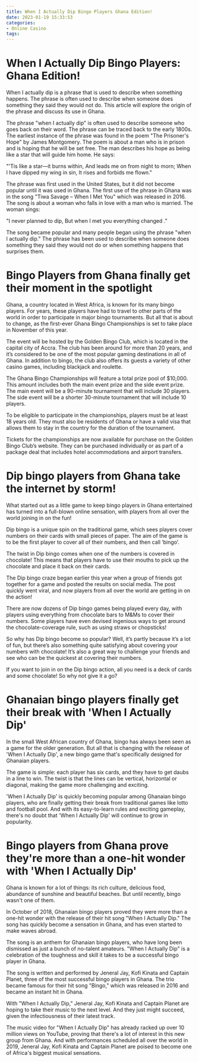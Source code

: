 ```yaml
---
title: When I Actually Dip Bingo Players Ghana Edition!
date: 2023-01-19 15:33:53
categories:
- Online Casino
tags:
---
```



#  When I Actually Dip Bingo Players: Ghana Edition!

When I actually dip is a phrase that is used to describe when something happens. The phrase is often used to describe when someone does something they said they would not do. This article will explore the origin of the phrase and discuss its use in Ghana.

The phrase "when I actually dip" is often used to describe someone who goes back on their word. The phrase can be traced back to the early 1800s. The earliest instance of the phrase was found in the poem "The Prisoner's Hope" by James Montgomery. The poem is about a man who is in prison and is hoping that he will be set free. The man describes his hope as being like a star that will guide him home. He says:

"'Tis like a star—it burns within,
And leads me on from night to morn;
When I have dipped my wing in sin,
It rises and forbids me flown."

The phrase was first used in the United States, but it did not become popular until it was used in Ghana. The first use of the phrase in Ghana was in the song "Tiwa Savage – When I Met You" which was released in 2016. The song is about a woman who falls in love with a man who is married. The woman sings:

"I never planned to dip, But when I met you everything changed ."

The song became popular and many people began using the phrase "when I actually dip." The phrase has been used to describe when someone does something they said they would not do or when something happens that surprises them.

#  Bingo Players from Ghana finally get their moment in the spotlight

Ghana, a country located in West Africa, is known for its many bingo players. For years, these players have had to travel to other parts of the world in order to participate in major bingo tournaments. But all that is about to change, as the first-ever Ghana Bingo Championships is set to take place in November of this year.

The event will be hosted by the Golden Bingo Club, which is located in the capital city of Accra. The club has been around for more than 20 years, and it’s considered to be one of the most popular gaming destinations in all of Ghana. In addition to bingo, the club also offers its guests a variety of other casino games, including blackjack and roulette.

The Ghana Bingo Championships will feature a total prize pool of $10,000. This amount includes both the main event prize and the side event prize. The main event will be a 90-minute tournament that will include 30 players. The side event will be a shorter 30-minute tournament that will include 10 players.

To be eligible to participate in the championships, players must be at least 18 years old. They must also be residents of Ghana or have a valid visa that allows them to stay in the country for the duration of the tournament.

Tickets for the championships are now available for purchase on the Golden Bingo Club’s website. They can be purchased individually or as part of a package deal that includes hotel accommodations and airport transfers.

#  Dip bingo players from Ghana take the internet by storm!

What started out as a little game to keep bingo players in Ghana entertained has turned into a full-blown online sensation, with players from all over the world joining in on the fun!

Dip bingo is a unique spin on the traditional game, which sees players cover numbers on their cards with small pieces of paper. The aim of the game is to be the first player to cover all of their numbers, and then call ‘bingo’.

The twist in Dip bingo comes when one of the numbers is covered in chocolate! This means that players have to use their mouths to pick up the chocolate and place it back on their cards.

The Dip bingo craze began earlier this year when a group of friends got together for a game and posted the results on social media. The post quickly went viral, and now players from all over the world are getting in on the action!

There are now dozens of Dip bingo games being played every day, with players using everything from chocolate bars to M&Ms to cover their numbers. Some players have even devised ingenious ways to get around the chocolate-coverage rule, such as using straws or chopsticks!

So why has Dip bingo become so popular? Well, it’s partly because it’s a lot of fun, but there’s also something quite satisfying about covering your numbers with chocolate! It’s also a great way to challenge your friends and see who can be the quickest at covering their numbers.

If you want to join in on the Dip bingo action, all you need is a deck of cards and some chocolate! So why not give it a go?

#  Ghanaian bingo players finally get their break with 'When I Actually Dip'

In the small West African country of Ghana, bingo has always been seen as a game for the older generation. But all that is changing with the release of 'When I Actually Dip', a new bingo game that's specifically designed for Ghanaian players.

The game is simple: each player has six cards, and they have to get daubs in a line to win. The twist is that the lines can be vertical, horizontal or diagonal, making the game more challenging and exciting.

'When I Actually Dip' is quickly becoming popular among Ghanaian bingo players, who are finally getting their break from traditional games like lotto and football pool. And with its easy-to-learn rules and exciting gameplay, there's no doubt that 'When I Actually Dip' will continue to grow in popularity.

#  Bingo players from Ghana prove they're more than a one-hit wonder with 'When I Actually Dip'

Ghana is known for a lot of things: its rich culture, delicious food, abundance of sunshine and beautiful beaches. But until recently, bingo wasn't one of them.

In October of 2018, Ghanaian bingo players proved they were more than a one-hit wonder with the release of their hit song "When I Actually Dip." The song has quickly become a sensation in Ghana, and has even started to make waves abroad.

The song is an anthem for Ghanaian bingo players, who have long been dismissed as just a bunch of no-talent amateurs. "When I Actually Dip" is a celebration of the toughness and skill it takes to be a successful bingo player in Ghana.

The song is written and performed by Jeneral Jay, Kofi Kinata and Captain Planet, three of the most successful bingo players in Ghana. The trio became famous for their hit song "Bingo," which was released in 2016 and became an instant hit in Ghana.

With "When I Actually Dip," Jeneral Jay, Kofi Kinata and Captain Planet are hoping to take their music to the next level. And they just might succeed, given the infectiousness of their latest track.

The music video for "When I Actually Dip" has already racked up over 10 million views on YouTube, proving that there's a lot of interest in this new group from Ghana. And with performances scheduled all over the world in 2019, Jeneral Jay, Kofi Kinata and Captain Planet are poised to become one of Africa's biggest musical sensations.